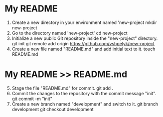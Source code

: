 # My README
1. Create a new directory in your environment named 'new-project
mkdir new-project
2. Go to the directory named 'new-project'
cd new-project
3. Initialize a new public Git repository inside the "new-project" directory.
git init
git remote add origin https://github.com/vshpelyk/new-project
4. Create a new file named "README.md" and add initial text to it.
touch README.md
# My README >> README.md
5. Stage the file "README.md" for commit.
git add .
6. Commit the changes to the repository with the commit message "init".
git commit -m "init"
7. Create a new branch named "development" and switch to it.
git branch development
git checkout development








